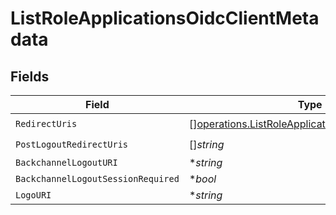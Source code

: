 # ListRoleApplicationsOidcClientMetadata


## Fields

| Field                                                                                                                  | Type                                                                                                                   | Required                                                                                                               | Description                                                                                                            |
| ---------------------------------------------------------------------------------------------------------------------- | ---------------------------------------------------------------------------------------------------------------------- | ---------------------------------------------------------------------------------------------------------------------- | ---------------------------------------------------------------------------------------------------------------------- |
| `RedirectUris`                                                                                                         | [][operations.ListRoleApplicationsRedirectUrisUnion](../../models/operations/listroleapplicationsredirecturisunion.md) | :heavy_check_mark:                                                                                                     | N/A                                                                                                                    |
| `PostLogoutRedirectUris`                                                                                               | []*string*                                                                                                             | :heavy_check_mark:                                                                                                     | N/A                                                                                                                    |
| `BackchannelLogoutURI`                                                                                                 | **string*                                                                                                              | :heavy_minus_sign:                                                                                                     | N/A                                                                                                                    |
| `BackchannelLogoutSessionRequired`                                                                                     | **bool*                                                                                                                | :heavy_minus_sign:                                                                                                     | N/A                                                                                                                    |
| `LogoURI`                                                                                                              | **string*                                                                                                              | :heavy_minus_sign:                                                                                                     | N/A                                                                                                                    |